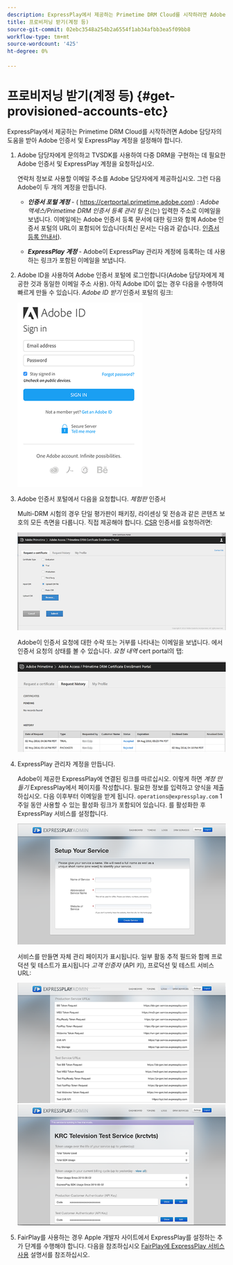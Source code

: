```yaml
---
description: ExpressPlay에서 제공하는 Primetime DRM Cloud를 시작하려면 Adobe 담당자의 도움을 받아 Adobe 인증서 및 ExpressPlay 계정을 설정해야 합니다.
title: 프로비저닝 받기(계정 등)
source-git-commit: 02ebc3548a254b2a6554f1ab34afbb3ea5f09bb8
workflow-type: tm+mt
source-wordcount: '425'
ht-degree: 0%

---
```


# 프로비저닝 받기(계정 등) {#get-provisioned-accounts-etc}

ExpressPlay에서 제공하는 Primetime DRM Cloud를 시작하려면 Adobe 담당자의 도움을 받아 Adobe 인증서 및 ExpressPlay 계정을 설정해야 합니다.

1. Adobe 담당자에게 문의하고 TVSDK를 사용하여 다중 DRM을 구현하는 데 필요한 Adobe 인증서 및 ExpressPlay 계정을 요청하십시오.

   연락처 정보로 사용할 이메일 주소를 Adobe 담당자에게 제공하십시오. 그런 다음 Adobe이 두 개의 계정을 만듭니다.

   * ***인증서 포털 계정*** - ( https://certportal.primetime.adobe.com) : *Adobe 액세스/Primetime DRM 인증서 등록 관리 팀* 은(는) 입력한 주소로 이메일을 보냅니다. 이메일에는 Adobe 인증서 등록 문서에 대한 링크와 함께 Adobe 인증서 포털의 URL이 포함되어 있습니다(최신 문서는 다음과 같습니다. [인증서 등록 안내서](../../../digital-rights-management/certificate-enrollment-guide/about-certs.md)).

   * ***ExpressPlay 계정*** - Adobe이 ExpressPlay 관리자 계정에 등록하는 데 사용하는 링크가 포함된 이메일을 보냅니다.

1. Adobe ID을 사용하여 Adobe 인증서 포털에 로그인합니다(Adobe 담당자에게 제공한 것과 동일한 이메일 주소 사용). 아직 Adobe ID이 없는 경우 다음을 수행하여 빠르게 만들 수 있습니다. *Adobe ID 받기* 인증서 포털의 링크:

   <!--<a id="fig_mst_gtj_wv"></a>-->

   ![](assets/cert_portal_sign-in-page-web.png)

1. Adobe 인증서 포털에서 다음을 요청합니다. *체험판* 인증서

   Multi-DRM 시험의 경우 단일 평가판이 패키징, 라이센싱 및 전송과 같은 콘텐츠 보호의 모든 측면을 다룹니다. 직접 제공해야 합니다. [CSR](../../../digital-rights-management/certificate-enrollment-guide/request-certs/gen-cert-signing-req.md) 인증서를 요청하려면:
   <!--<a id="fig_op1_xwj_wv"></a>-->

   ![](assets/cert_portal_trial_request-web.png)

   Adobe이 인증서 요청에 대한 수락 또는 거부를 나타내는 이메일을 보냅니다. 에서 인증서 요청의 상태를 볼 수 있습니다. *요청 내역* cert portal의 탭:
   <!--<a id="fig_gkl_myj_wv"></a>-->

   ![](assets/cert_portal_request_history-web.png)

1. ExpressPlay 관리자 계정을 만듭니다.

   Adobe이 제공한 ExpressPlay에 연결된 링크를 따르십시오. 이렇게 하면 *계정 만들기* ExpressPlay에서 페이지를 작성합니다. 필요한 정보를 입력하고 양식을 제출하십시오. 다음 이후부터 이메일을 받게 됩니다. `operations@expressplay.com` 1주일 동안 사용할 수 있는 활성화 링크가 포함되어 있습니다. 를 활성화한 후 ExpressPlay 서비스를 설정합니다.
   <!--<a id="fig_cjl_ztk_wv"></a>-->

   ![](assets/expressplay_create_service-web.png)

   서비스를 만들면 자체 관리 페이지가 표시됩니다. 일부 활동 추적 필드와 함께 프로덕션 및 테스트가 표시됩니다 *고객 인증자* (API 키), 프로덕션 및 테스트 서비스 URL:

   <!--<a id="fig_c5h_xdl_wv"></a>-->

   ![](assets/expressplay_admin_dashboard_2-web.png) ![](assets/expressplay_admin_dashboard-web.png)

1. FairPlay를 사용하는 경우 Apple 개발자 사이트에서 ExpressPlay를 설정하는 추가 단계를 수행해야 합니다. 다음을 참조하십시오 [FairPlay에 ExpressPlay 서비스 사용](../../multi-drm-workflows/p-l-and-p/fairplay-workflow.md#enable-expressplay-service-for-fairplay) 설명서를 참조하십시오.
